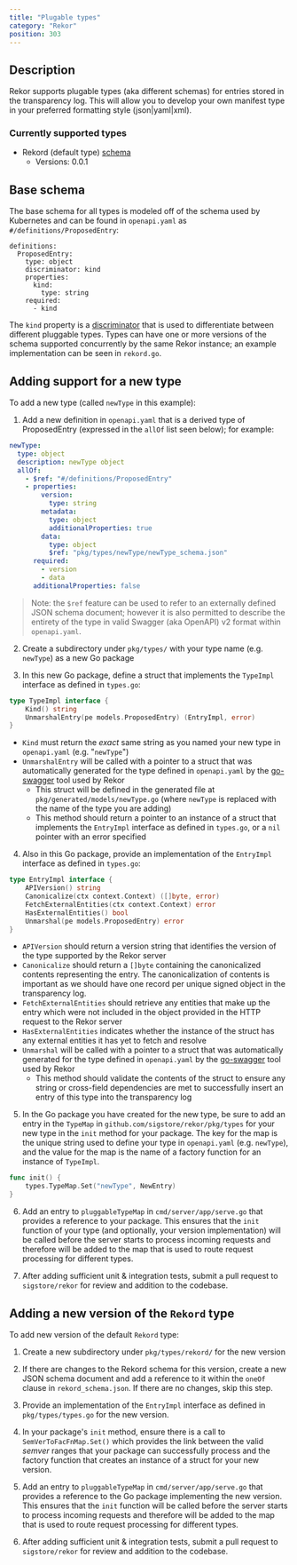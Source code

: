 ```yaml
---
title: "Plugable types"
category: "Rekor"
position: 303
---
```


## Description

Rekor supports plugable types (aka different schemas) for entries stored in the transparency log. This will allow you to develop
your own manifest type in your preferred formatting style (json|yaml|xml).

### Currently supported types

- Rekord (default type) [schema](rekord/rekord_schema.md)
  - Versions: 0.0.1

## Base schema

The base schema for all types is modeled off of the schema used by Kubernetes and can be found in `openapi.yaml` as `#/definitions/ProposedEntry`:

```
definitions:
  ProposedEntry:
    type: object
    discriminator: kind
    properties:
      kind:
        type: string
    required:
      - kind
```

The `kind` property is a [discriminator](https://github.com/OAI/OpenAPI-Specification/blob/master/versions/2.0.md#fixed-fields-13) that is used to differentiate between different pluggable types. Types can have one or more versions of the schema supported concurrently by the same Rekor instance; an example implementation can be seen in `rekord.go`.

## Adding support for a new type

To add a new type (called `newType` in this example):

1. Add a new definition in `openapi.yaml` that is a derived type of ProposedEntry (expressed in the `allOf` list seen below); for example:

```yaml
newType:
  type: object
  description: newType object
  allOf:
    - $ref: "#/definitions/ProposedEntry"
    - properties:
        version:
          type: string
        metadata:
          type: object
          additionalProperties: true
        data:
          type: object
          $ref: "pkg/types/newType/newType_schema.json"
      required:
        - version
        - data
      additionalProperties: false
```

> Note: the `$ref` feature can be used to refer to an externally defined JSON schema document; however it is also permitted to describe the entirety of the type in valid Swagger (aka OpenAPI) v2 format within `openapi.yaml`.

2. Create a subdirectory under `pkg/types/` with your type name (e.g. `newType`) as a new Go package

3. In this new Go package, define a struct that implements the `TypeImpl` interface as defined in `types.go`:

```go
type TypeImpl interface {
	Kind() string
	UnmarshalEntry(pe models.ProposedEntry) (EntryImpl, error)
}
```

- `Kind` must return the _exact_ same string as you named your new type in `openapi.yaml` (e.g. "`newType`")
- `UnmarshalEntry` will be called with a pointer to a struct that was automatically generated for the type defined in `openapi.yaml` by the [go-swagger](http://github.com/go-swagger/go-swagger) tool used by Rekor
  - This struct will be defined in the generated file at `pkg/generated/models/newType.go` (where `newType` is replaced with the name of the type you are adding)
  - This method should return a pointer to an instance of a struct that implements the `EntryImpl` interface as defined in `types.go`, or a `nil` pointer with an error specified

4. Also in this Go package, provide an implementation of the `EntryImpl` interface as defined in `types.go`:

```go
type EntryImpl interface {
	APIVersion() string
	Canonicalize(ctx context.Context) ([]byte, error)
	FetchExternalEntities(ctx context.Context) error
	HasExternalEntities() bool
	Unmarshal(pe models.ProposedEntry) error
}
```

- `APIVersion` should return a version string that identifies the version of the type supported by the Rekor server
- `Canonicalize` should return a `[]byte` containing the canonicalized contents representing the entry. The canonicalization of contents is important as we should have one record per unique signed object in the transparency log.
- `FetchExternalEntities` should retrieve any entities that make up the entry which were not included in the object provided in the HTTP request to the Rekor server
- `HasExternalEntities` indicates whether the instance of the struct has any external entities it has yet to fetch and resolve
- `Unmarshal` will be called with a pointer to a struct that was automatically generated for the type defined in `openapi.yaml` by the [go-swagger](http://github.com/go-swagger/go-swagger) tool used by Rekor
  - This method should validate the contents of the struct to ensure any string or cross-field dependencies are met to successfully insert an entry of this type into the transparency log

5. In the Go package you have created for the new type, be sure to add an entry in the `TypeMap` in `github.com/sigstore/rekor/pkg/types` for your new type in the `init` method for your package. The key for the map is the unique string used to define your type in `openapi.yaml` (e.g. `newType`), and the value for the map is the name of a factory function for an instance of `TypeImpl`.

```go
func init() {
	types.TypeMap.Set("newType", NewEntry)
}
```

6. Add an entry to `pluggableTypeMap` in `cmd/server/app/serve.go` that provides a reference to your package. This ensures that the `init` function of your type (and optionally, your version implementation) will be called before the server starts to process incoming requests and therefore will be added to the map that is used to route request processing for different types.

7. After adding sufficient unit & integration tests, submit a pull request to `sigstore/rekor` for review and addition to the codebase.

## Adding a new version of the `Rekord` type

To add new version of the default `Rekord` type:

1. Create a new subdirectory under `pkg/types/rekord/` for the new version

2. If there are changes to the Rekord schema for this version, create a new JSON schema document and add a reference to it within the `oneOf` clause in `rekord_schema.json`. If there are no changes, skip this step.

3. Provide an implementation of the `EntryImpl` interface as defined in `pkg/types/types.go` for the new version.

4. In your package's `init` method, ensure there is a call to `SemVerToFacFnMap.Set()` which provides the link between the valid _semver_ ranges that your package can successfully process and the factory function that creates an instance of a struct for your new version.

5. Add an entry to `pluggableTypeMap` in `cmd/server/app/serve.go` that provides a reference to the Go package implementing the new version. This ensures that the `init` function will be called before the server starts to process incoming requests and therefore will be added to the map that is used to route request processing for different types.

6. After adding sufficient unit & integration tests, submit a pull request to `sigstore/rekor` for review and addition to the codebase.
